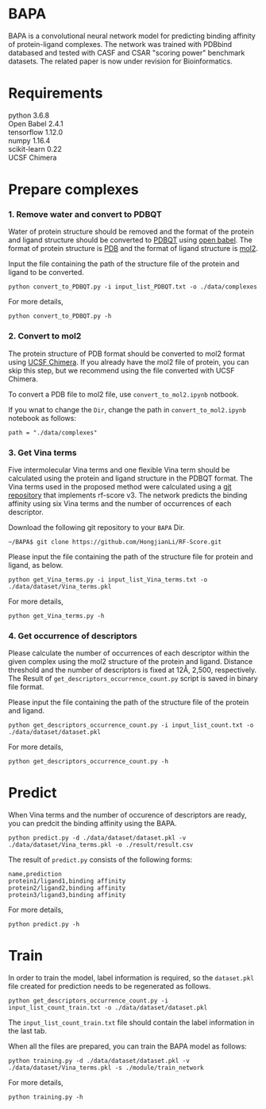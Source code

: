 # BAPA
BAPA is a convolutional neural network model for predicting binding affinity of protein-ligand complexes. The network was trained with PDBbind databased and tested with CASF and CSAR "scoring power" benchmark datasets. The related paper is now under revision for Bioinformatics.

# Requirements
python 3.6.8  
Open Babel 2.4.1  
tensorflow 1.12.0  
numpy 1.16.4  
scikit-learn 0.22  
UCSF Chimera  

# Prepare complexes
### 1. Remove water and convert to PDBQT
Water of protein structure should be removed and the format of the protein and ligand structure should be converted to [PDBQT](http://autodock.scripps.edu/faqs-help/faq/what-is-the-format-of-a-pdbqt-file) using [open babel](http://openbabel.org/wiki/Main_Page). The format of protein structure is [PDB](https://en.wikipedia.org/wiki/Protein_Data_Bank_(file_format)) and the format of ligand structure is [mol2](http://chemyang.ccnu.edu.cn/ccb/server/AIMMS/mol2.pdf). 

Input the file containing the path of the structure file of the protein and ligand to be converted. 
```
python convert_to_PDBQT.py -i input_list_PDBQT.txt -o ./data/complexes
```
For more details,
```
python convert_to_PDBQT.py -h
```

### 2. Convert to mol2  
The protein structure of PDB format should be converted to mol2 format using [UCSF Chimera](https://en.wikipedia.org/wiki/UCSF_Chimera). If you already have the mol2 file of protein, you can skip this step, but we recommend using the file converted with UCSF Chimera.

To convert a PDB file to mol2 file, use `convert_to_mol2.ipynb` notbook. 

If you wnat to change the `Dir`, change the path in `convert_to_mol2.ipynb` notebook as follows:
```
path = "./data/complexes"
```

### 3. Get Vina terms
Five intermolecular Vina terms and one flexible Vina term should be calculated using the protein and ligand structure in the PDBQT format. The Vina terms used in the proposed method were calculated using a [git repository](https://github.com/HongjianLi/RF-Score) that implements rf-score v3. The network predicts the binding affinity using six Vina terms and the number of occurrences of each descriptor.

Download the following git repository to your `BAPA` Dir.
```
~/BAPA$ git clone https://github.com/HongjianLi/RF-Score.git
```

Please input the file containing the path of the structure file for protein and ligand, as below.
```
python get_Vina_terms.py -i input_list_Vina_terms.txt -o ./data/dataset/Vina_terms.pkl
```
For more details,
```
python get_Vina_terms.py -h
```

### 4. Get occurrence of descriptors
Please calculate the number of occurrences of each descriptor within the given complex using the mol2 structure of the protein and ligand. Distance threshold and the number of descriptors is fixed at 12Å, 2,500, respectively. The Result of `get_descriptors_occurrence_count.py` script is saved in binary file format. 

Please input the file containing the path of the structure file of the protein and ligand.
```
python get_descriptors_occurrence_count.py -i input_list_count.txt -o ./data/dataset/dataset.pkl
```
For more details,
```
python get_descriptors_occurrence_count.py -h
```

# Predict
When Vina terms and the number of occurence of descriptors are ready, you can predcit the binding affinity using the BAPA.
```
python predict.py -d ./data/dataset/dataset.pkl -v ./data/dataset/Vina_terms.pkl -o ./result/result.csv
```
The result of `predict.py` consists of the following forms:
```
name,prediction
protein1/ligand1,binding affinity
protein2/ligand2,binding affinity
protein3/ligand3,binding affinity
```
For more details,
```
python predict.py -h
```

# Train
In order to train the model, label information is required, so the `dataset.pkl` file created for prediction needs to be regenerated as follows.
```
python get_descriptors_occurrence_count.py -i input_list_count_train.txt -o ./data/dataset/dataset.pkl
```
The `input_list_count_train.txt` file should contain the label information in the last tab.

When all the files are prepared, you can train the BAPA model as follows:
```
python training.py -d ./data/dataset/dataset.pkl -v ./data/dataset/Vina_terms.pkl -s ./module/train_network 
```

For more details,
```
python training.py -h
```
